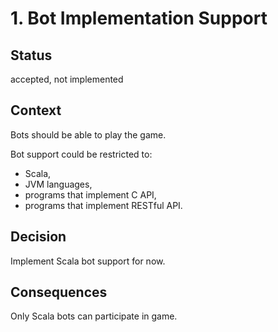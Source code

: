 # 1. Bot Implementation Support

## Status

accepted, not implemented

## Context

Bots should be able to play the game.

Bot support could be restricted to:

- Scala,
- JVM languages,
- programs that implement C API,
- programs that implement RESTful API.

## Decision

Implement Scala bot support for now.

## Consequences

Only Scala bots can participate in game.
